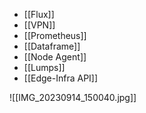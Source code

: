- [[Flux]]
- [[VPN]]
- [[Prometheus]]
- [[Dataframe]]
- [[Node Agent]]
- [[Lumps]]
- [[Edge-Infra API]]

![[IMG_20230914_150040.jpg]]